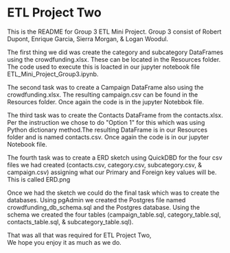 #  ETL Project Two

This is the README for Group 3 ETL Mini Project. Group 3 consist of Robert Dupont, Enrique Garcia, Sierra Morgan, & Logan Woodul. 

The first thing we did was create the category and subcategory DataFrames using the crowdfunding.xlsx. These can be located in the Resources folder. The code used to execute this is loacted in our jupyter notebook file ETL_Mini_Project_Group3.ipynb. 

The second task was to create a Campaign DataFrame also using the crowdfunding.xlsx. The resulting campaign.csv can be found in the Resources folder. Once again the code is in the jupyter Notebbok file.

The third task was to create the Contacts DataFrame from the contacts.xlsx. Per the instruction we chose to do "Option 1" for this which was using Python dictionary method.The resulting DataFrame is in our Resources folder and is named contacts.csv. Once again the code is in our jupyter Notebook file. 

The fourth task was to create a ERD sketch using QuickDBD for the four csv files we had created (contacts.csv, category.csv, subcategory.csv, & campaign.csv) assigning what our Primary and Foreign key values will be. This is called ERD.png

Once we had the sketch we could do the final task which was to create the databases. Using pgAdmin we created the Postgres file named crowdfunding_db_schema.sql and the Postgres database. Using the schema we created the four tables (campaign_table.sql, category_table.sql, contacts_table.sql, & subcategory_table.sql).

That was all that was required for ETL Project Two,  
We hope you enjoy it as much as we do.
